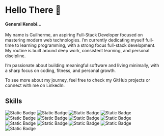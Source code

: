 # Hello There 👋 

<h4>General Kenobi...</h4>

<p>My name is Guilherme, an aspiring Full-Stack Developer focused on mastering modern web technologies. I’m currently dedicating myself full-time to learning programming, with a strong focus full-stack development. My routine is built around deep work, consistent learning, and personal discipline.

I’m passionate about building meaningful software and living minimally, with a sharp focus on coding, fitness, and personal growth.

To see more about my journey, feel free to check my GitHub projects or connect with me on LinkedIn.</p>



          
          
          

<h2>Skills</h2>

![Static Badge](https://img.shields.io/badge/JAVASCRIPT-yellow?style=for-the-badge&logo=javascript&labelColor=black&color=black)
![Static Badge](https://img.shields.io/badge/TYPESCRIT-yellow?style=for-the-badge&logo=typescript&logoColor=white&labelColor=blue&color=blue)
![Static Badge](https://img.shields.io/badge/NODE.js-yellow?style=for-the-badge&logo=node.js&labelColor=black&color=black)
![Static Badge](https://img.shields.io/badge/HTML5-yellow?style=for-the-badge&logo=html5&logoColor=white&labelColor=orange&color=orange)
![Static Badge](https://img.shields.io/badge/react-white?style=for-the-badge&logo=react&logoColor=white&labelColor=black&color=black)
![Static Badge](https://img.shields.io/badge/CSS3-yellow?style=for-the-badge&logo=css3&logoColor=white&labelColor=blue&color=blue)
![Static Badge](https://img.shields.io/badge/GIT-white?style=for-the-badge&logo=git&logoColor=red&labelColor=black&color=black)
![Static Badge](https://img.shields.io/badge/MONGODB-white?style=for-the-badge&logo=mongodb&logoColor=green&labelColor=black&color=black)
![Static Badge](https://img.shields.io/badge/express-white?style=for-the-badge&logo=express&logoColor=white&labelColor=black&color=black)
![Static Badge](https://img.shields.io/badge/C-white?style=for-the-badge&logo=c&logoColor=white&labelColor=blue&color=blue)
![Static Badge](https://img.shields.io/badge/mysql-white?style=for-the-badge&logo=mysql&logoColor=white&labelColor=black&color=black)
![Static Badge](https://img.shields.io/badge/php-white?style=for-the-badge&logo=php&logoColor=white&labelColor=%23474A8A&color=%23474A8A)
![Static Badge](https://img.shields.io/badge/python-white?style=for-the-badge&logo=python&logoColor=white&labelColor=%234B8BBE&color=%234B8BBE)









